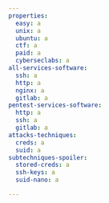 ```yaml
---
properties:
  easy: a
  unix: a
  ubuntu: a
  ctf: a
  paid: a
  cyberseclabs: a
all-services-software:
  ssh: a
  http: a
  nginx: a
  gitlab: a
pentest-services-software:
  http: a
  ssh: a
  gitlab: a
attacks-techniques:
  creds: a
  suid: a
subtechniques-spoiler:
  stored-creds: a
  ssh-keys: a
  suid-nano: a

---
```

